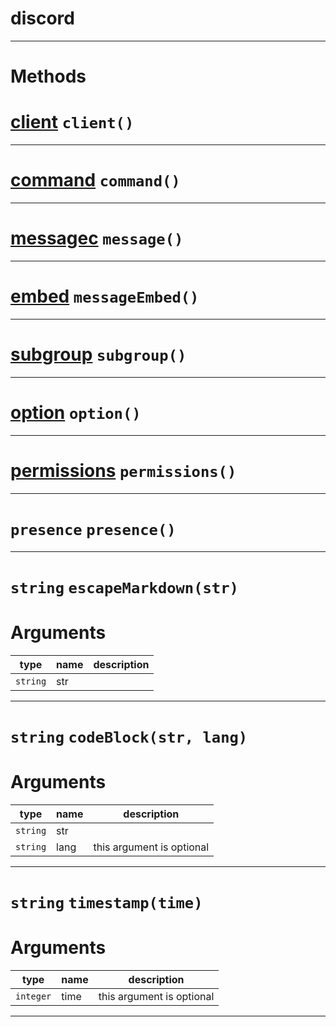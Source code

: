 # discord


---
# Methods
# **[client](https://github.com/devonium/gm-discordAPI/blob/doc/client.md#client)** `client()`
---
# **[command](https://github.com/devonium/gm-discordAPI/blob/doc/command.md#command)** `command()`
---
# **[messagec](https://github.com/devonium/gm-discordAPI/blob/doc/messagec.md#messagec)** `message()`
---
# **[embed](https://github.com/devonium/gm-discordAPI/blob/doc/embed.md#embed)** `messageEmbed()`
---
# **[subgroup](https://github.com/devonium/gm-discordAPI/blob/doc/subgroup.md#subgroup)** `subgroup()`
---
# **[option](https://github.com/devonium/gm-discordAPI/blob/doc/option.md#option)** `option()`
---
# **[permissions](https://github.com/devonium/gm-discordAPI/blob/doc/permissions.md)** `permissions()`
---
# `presence` `presence()`
---
# `string` `escapeMarkdown(str)`
# Arguments
| type  | name | description |
| ----  | ---- | ----------- |
| `string` | str  |  |

---
# `string` `codeBlock(str, lang)`
# Arguments
| type  | name | description |
| ----  | ---- | ----------- |
| `string` | str  |  |
| `string` | lang  |this argument is optional    |

---
# `string` `timestamp(time)`
# Arguments
| type  | name | description |
| ----  | ---- | ----------- |
| `integer` | time  |this argument is optional    |

---
